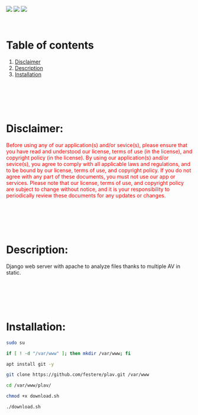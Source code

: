 ![](https://img.shields.io/badge/AV-red?style=for-the-badge)
![](https://img.shields.io/badge/linux-green?style=for-the-badge)
![](https://img.shields.io/badge/unix-gray?style=for-the-badge)

<br>

# Table of contents
1. [Disclaimer](#Disclaimer)
2. [Description](#Description)
3. [Installation](#Installation)
   
<br>
<br>
<br>
<br>

# <a name="Disclaimer">Disclaimer:</a>
<span style="color:red">Before using any of our application(s) and/or sevice(s), please ensure that you have read and understood our license, terms of use (in the license), and copyright policy (in the license). By using our application(s) and/or sevice(s), you agree to comply with all applicable laws and regulations, and to be bound by our license, terms of use, and copyright policy. If you do not agree with any part of these documents, you must not use our app or services. Please note that our license, terms of use, and copyright policy are subject to change without notice, and it is your responsibility to periodically review these documents for any updates or changes.</span>
   
<br>
<br>
<br>
<br>

# <a name="Description">Description:<a>
Django web server with apache to analyze files thanks to multiple AV in static.

<br>
<br>
<br>
<br>

# <a name="Installation">Installation:<a>

```bash
sudo su
````
```bash
if [ ! -d "/var/www" ]; then mkdir /var/www; fi
````
```bash
apt install git -y
````
```bash
git clone https://github.com/festere/plav.git /var/www
````
```bash
cd /var/www/plav/
````
```bash
chmod +x download.sh
````
```bash
./download.sh
````
